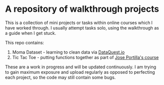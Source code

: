 # A repository of walkthrough projects
This is a collection of mini projects or tasks within online courses which I have worked through. I usually attempt tasks solo, using the walkthrough as a guide when I get stuck. 

This repo contains: 
1. Moma Dataset - learning to clean data via [DataQuest.io](DataQuest.io)
2. Tic Tac Toe - putting functions together as part of [Jose Portilla's course](https://www.udemy.com/course/complete-python-bootcamp/)

These are a work in progress and will be updated continuously. I am trying to gain maximum exposure and upload regularly as opposed to perfecting each project, so the code may still contain some bugs. 
